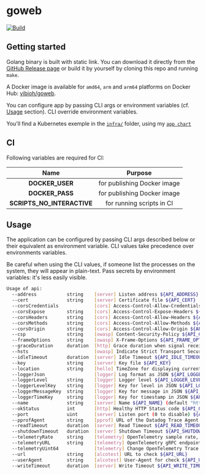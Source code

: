 # goweb

[![Build](https://github.com/ViBiOh/goweb/workflows/Build/badge.svg)](https://github.com/ViBiOh/goweb/actions)

## Getting started

Golang binary is built with static link. You can download it directly from the [GitHub Release page](https://github.com/ViBiOh/goweb/releases) or build it by yourself by cloning this repo and running `make`.

A Docker image is available for `amd64`, `arm` and `arm64` platforms on Docker Hub: [vibioh/goweb](https://hub.docker.com/r/vibioh/goweb/tags).

You can configure app by passing CLI args or environment variables (cf. [Usage](#usage) section). CLI override environment variables.

You'll find a Kubernetes exemple in the [`infra/`](infra) folder, using my [`app chart`](https://github.com/ViBiOh/charts/tree/main/app)

## CI

Following variables are required for CI:

|            Name            |           Purpose           |
| :------------------------: | :-------------------------: |
|      **DOCKER_USER**       | for publishing Docker image |
|      **DOCKER_PASS**       | for publishing Docker image |
| **SCRIPTS_NO_INTERACTIVE** |  for running scripts in CI  |

## Usage

The application can be configured by passing CLI args described below or their equivalent as environment variable. CLI values take precedence over environments variables.

Be careful when using the CLI values, if someone list the processes on the system, they will appear in plain-text. Pass secrets by environment variables: it's less easily visible.

```bash
Usage of api:
  --address           string    [server] Listen address ${API_ADDRESS}
  --cert              string    [server] Certificate file ${API_CERT}
  --corsCredentials             [cors] Access-Control-Allow-Credentials ${API_CORS_CREDENTIALS} (default false)
  --corsExpose        string    [cors] Access-Control-Expose-Headers ${API_CORS_EXPOSE}
  --corsHeaders       string    [cors] Access-Control-Allow-Headers ${API_CORS_HEADERS} (default "Content-Type")
  --corsMethods       string    [cors] Access-Control-Allow-Methods ${API_CORS_METHODS} (default "GET")
  --corsOrigin        string    [cors] Access-Control-Allow-Origin ${API_CORS_ORIGIN} (default "*")
  --csp               string    [owasp] Content-Security-Policy ${API_CSP} (default "default-src 'self'; base-uri 'self'")
  --frameOptions      string    [owasp] X-Frame-Options ${API_FRAME_OPTIONS} (default "deny")
  --graceDuration     duration  [http] Grace duration when signal received ${API_GRACE_DURATION} (default 30s)
  --hsts                        [owasp] Indicate Strict Transport Security ${API_HSTS} (default true)
  --idleTimeout       duration  [server] Idle Timeout ${API_IDLE_TIMEOUT} (default 2m0s)
  --key               string    [server] Key file ${API_KEY}
  --location          string    [hello] TimeZone for displaying current time ${API_LOCATION} (default "Europe/Paris")
  --loggerJson                  [logger] Log format as JSON ${API_LOGGER_JSON} (default false)
  --loggerLevel       string    [logger] Logger level ${API_LOGGER_LEVEL} (default "INFO")
  --loggerLevelKey    string    [logger] Key for level in JSON ${API_LOGGER_LEVEL_KEY} (default "level")
  --loggerMessageKey  string    [logger] Key for message in JSON ${API_LOGGER_MESSAGE_KEY} (default "msg")
  --loggerTimeKey     string    [logger] Key for timestamp in JSON ${API_LOGGER_TIME_KEY} (default "time")
  --name              string    [server] Name ${API_NAME} (default "http")
  --okStatus          int       [http] Healthy HTTP Status code ${API_OK_STATUS} (default 204)
  --port              uint      [server] Listen port (0 to disable) ${API_PORT} (default 1080)
  --pprofAgent        string    [pprof] URL of the Datadog Trace Agent (e.g. http://datadog.observability:8126) ${API_PPROF_AGENT}
  --readTimeout       duration  [server] Read Timeout ${API_READ_TIMEOUT} (default 5s)
  --shutdownTimeout   duration  [server] Shutdown Timeout ${API_SHUTDOWN_TIMEOUT} (default 10s)
  --telemetryRate     string    [telemetry] OpenTelemetry sample rate, 'always', 'never' or a float value ${API_TELEMETRY_RATE} (default "always")
  --telemetryURL      string    [telemetry] OpenTelemetry gRPC endpoint (e.g. otel-exporter:4317) ${API_TELEMETRY_URL}
  --telemetryUint64             [telemetry] Change OpenTelemetry Trace ID format to an unsigned int 64 ${API_TELEMETRY_UINT64} (default true)
  --url               string    [alcotest] URL to check ${API_URL}
  --userAgent         string    [alcotest] User-Agent for check ${API_USER_AGENT} (default "Alcotest")
  --writeTimeout      duration  [server] Write Timeout ${API_WRITE_TIMEOUT} (default 10s)
```
